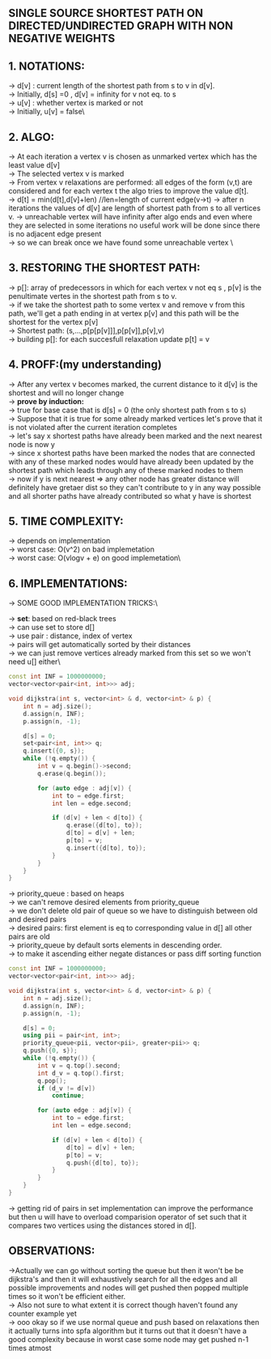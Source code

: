 **SINGLE SOURCE SHORTEST PATH ON DIRECTED/UNDIRECTED GRAPH WITH NON NEGATIVE WEIGHTS**
--

**1. NOTATIONS:**
--
-> d[v] : current length of the shortest path from s to v in d[v]. \
-> Initially, d[s] =0  , d[v] = infinity for v not eq. to s\
-> u[v] : whether vertex is marked or not \
-> Initially, u[v] = false\

**2. ALGO:**
--
-> At each iteration a vertex v is chosen as unmarked vertex which has the least value d[v]\
-> The selected vertex v is marked \
-> From vertex v relaxations are performed: all edges of the form (v,t) are considered and for each vertex t the algo tries to improve the value d[t].\
-> d[t] = min(d[t],d[v]+len) //len=length of current edge(v->t)
-> after n iterations the values of d[v] are length of shortest path from s to all vertices v.
-> unreachable vertex will have infinity after algo ends and even where they are selected in some iterations no useful work will be done since there is no adjacent edge present\
-> so we can break once we have found some unreachable vertex \

**3. RESTORING THE SHORTEST PATH:**
--
-> p[]: array of predecessors in which for each vertex v not eq s , p[v] is the penultimate vertes in the shortest path from s to v.\
-> if we take the shortest path to some vertex v and remove v from this path, we'll get a path ending in at vertex p[v] and this path will be the shortest for the vertex p[v]\
-> Shortest path: (s,...,p[p[p[v]]],p[p[v]],p[v],v)\
-> building p[]: for each succesfull relaxation update p[t] = v

**4. PROFF:(my understanding)**
--
-> After any vertex v becomes marked, the current distance to it d[v] is the shortest and will no longer change\
-> **prove by induction:**\
-> true for base case that is d[s] = 0 (the only shortest path from s to s)\
-> Suppose that it is true for some already marked vertices let's prove that it is not violated after the current iteration completes\
-> let's say x shortest paths have already been marked and the next nearest node is now y \
-> since x shortest paths have been marked the nodes that are connected with any of these marked nodes would have already been updated by the shortest path which leads through any of these marked nodes to them\
-> now if y is next nearest => any other node has greater distance will definitely have gretaer dist so they can't contribute to y in any way possible and all shorter paths have already contributed so what y have is shortest
  
**5. TIME COMPLEXITY:**
--
-> depends on implementation\
-> worst case: O(v^2) on bad implemetation\
-> worst case: O(vlogv + e) on good implemetation\

**6. IMPLEMENTATIONS:**
--
-> SOME GOOD IMPLEMENTATION TRICKS:\

-> **set**: based on red-black trees\
-> can use set to store d[] \
-> use pair : distance, index of vertex \
-> pairs will get automatically sorted by their distances\
-> we can just remove vertices already marked from this set so we won't need u[] either\

```cpp
const int INF = 1000000000;
vector<vector<pair<int, int>>> adj;

void dijkstra(int s, vector<int> & d, vector<int> & p) {
    int n = adj.size();
    d.assign(n, INF);
    p.assign(n, -1);

    d[s] = 0;
    set<pair<int, int>> q;
    q.insert({0, s});
    while (!q.empty()) {
        int v = q.begin()->second;
        q.erase(q.begin());

        for (auto edge : adj[v]) {
            int to = edge.first;
            int len = edge.second;

            if (d[v] + len < d[to]) {
                q.erase({d[to], to});
                d[to] = d[v] + len;
                p[to] = v;
                q.insert({d[to], to});
            }
        }
    }
}
```
-> priority_queue : based on heaps\
-> we can't remove desired elements from priority_queue \
-> we don't delete old pair of queue so we have to distinguish between old and desired pairs\
-> desired pairs: first element is eq to corresponding value in d[] all other pairs are old\
-> priority_queue by default sorts elements in descending order.\
-> to make it ascending either negate distances or pass diff sorting function

```cpp
const int INF = 1000000000;
vector<vector<pair<int, int>>> adj;

void dijkstra(int s, vector<int> & d, vector<int> & p) {
    int n = adj.size();
    d.assign(n, INF);
    p.assign(n, -1);

    d[s] = 0;
    using pii = pair<int, int>;
    priority_queue<pii, vector<pii>, greater<pii>> q;
    q.push({0, s});
    while (!q.empty()) {
        int v = q.top().second;
        int d_v = q.top().first;
        q.pop();
        if (d_v != d[v])
            continue;

        for (auto edge : adj[v]) {
            int to = edge.first;
            int len = edge.second;

            if (d[v] + len < d[to]) {
                d[to] = d[v] + len;
                p[to] = v;
                q.push({d[to], to});
            }
        }
    }
}
```

-> getting rid of pairs in set implementation can improve the performance but then u will have to overload comparision operator of set such that it compares two vertices using the distances stored in d[].


**OBSERVATIONS:**
---

->Actually we can go without sorting the queue but then it won't be be dijkstra's and then it will exhaustively search for all the edges and all possible improvements and nodes will get pushed then popped multiple times so it won't be efficient either.\
-> Also not sure to what extent it is correct though haven't found any counter example yet\
-> ooo okay so if we use normal queue and push based on relaxations then it actually turns into spfa algorithm but it turns out that it doesn't have a good complexity because in worst case some node may get pushed n-1 times atmost 
